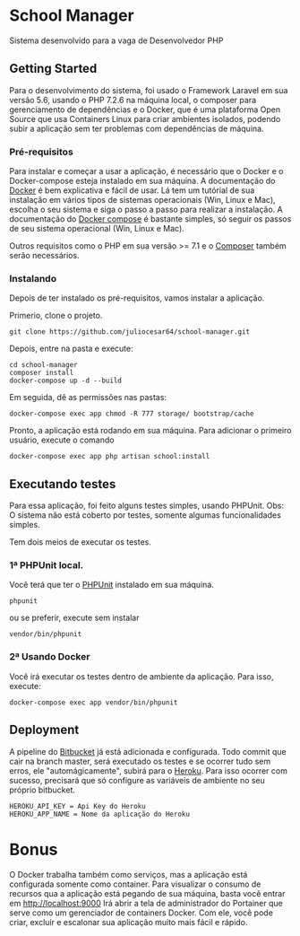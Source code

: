 # School Manager

Sistema desenvolvido para a vaga de Desenvolvedor PHP

## Getting Started

Para o desenvolvimento do sistema, foi usado o Framework Laravel em sua versão 5.6, usando o PHP 7.2.6 na máquina local, o composer para gerenciamento de dependências e o Docker, que é uma plataforma Open Source que usa Containers Linux para criar ambientes isolados, podendo subir a aplicação sem ter problemas com dependências de máquina.

### Pré-requisitos

Para instalar e começar a usar a aplicação, é necessário que o Docker e o Docker-compose esteja instalado em sua máquina.
A documentação do [Docker](https://docs.docker.com/install/#supported-platforms) é bem explicativa e fácil de usar. Lá tem um tutórial de sua instalação em vários tipos de sistemas operacionais (Win, Linux e Mac), escolha o seu sistema e siga o passo a passo para realizar a instalação.
A documentação do [Docker compose](https://docs.docker.com/v17.09/compose/install/#install-compose) é bastante simples, só seguir os passos de seu sistema operacional (Win, Linux e Mac).

Outros requisitos como o PHP em sua versão >= 7.1 e o [Composer](https://getcomposer.org/download/) também serão necessários.

### Instalando

Depois de ter instalado os pré-requisitos, vamos instalar a aplicação.

Primerio, clone o projeto.

```
git clone https://github.com/juliocesar64/school-manager.git
```

Depois, entre na pasta e execute:

```
cd school-manager
composer install
docker-compose up -d --build
```

Em seguida, dê as permissões nas pastas:

```
docker-compose exec app chmod -R 777 storage/ bootstrap/cache
```

Pronto, a aplicação está rodando em sua máquina.
Para adicionar o primeiro usuário, execute o comando

```
docker-compose exec app php artisan school:install
```

## Executando testes

Para essa aplicação, foi feito alguns testes simples, usando PHPUnit.
Obs: O sistema não está coberto por testes, somente algumas funcionalidades simples.

Tem dois meios de executar os testes.

### 1ª PHPUnit local.
Você terá que ter o [PHPUnit](https://phpunit.de/getting-started/phpunit-7.html) instalado em sua máquina.
```
phpunit
```
ou se preferir, execute sem instalar

```
vendor/bin/phpunit
```
### 2ª Usando Docker
Você irá executar os testes dentro de ambiente da aplicação.
Para isso, execute:
```
docker-compose exec app vendor/bin/phpunit
```

## Deployment

A pipeline do [Bitbucket](https://bitbucket.org/) já está adicionada e configurada.
Todo commit que cair na branch master, será executado os testes e se ocorrer tudo sem erros, ele "automágicamente", subirá para o [Heroku](https://www.heroku.com/).
Para isso ocorrer com sucesso, precisará que só configure as variáveis de ambiente no seu próprio bitbucket.
```
HEROKU_API_KEY = Api Key do Heroku
HEROKU_APP_NAME = Nome da aplicação do Heroku
```

# Bonus
O Docker trabalha também como serviços, mas a aplicação está configurada somente como container.
Para visualizar o consumo de recursos qua a aplicação está pegando de sua máquina, basta você entrar em [http://localhost:9000](http://localhost:9000)
Irá abrir a tela de administrador do Portainer que serve como um gerenciador de containers Docker.
Com ele, você pode criar, excluír e escalonar sua aplicação muito mais fácil e rápido.
